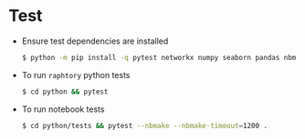 # Test

- Ensure test dependencies are installed
    ```bash
    $ python -m pip install -q pytest networkx numpy seaborn pandas nbmake pytest-xdist matplotlib
    ```

- To run `raphtory` python tests
    ```bash
    $ cd python && pytest
    ```

- To run notebook tests
    ```bash
    $ cd python/tests && pytest --nbmake --nbmake-timeout=1200 .
    ```
